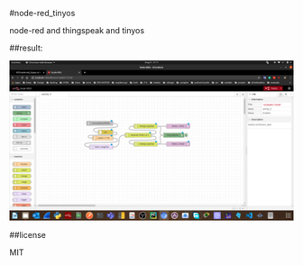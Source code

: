 #node-red_tinyos

node-red and thingspeak and tinyos  

##result:

![result](https://github.com/ioteleman/IOT/blob/master/node-red_tinyos/Screenshot.png)

##license

MIT
